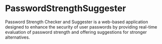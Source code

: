 # PasswordStrengthSuggester
Password Strength Checker and Suggester is a web-based application designed to enhance the security of user passwords by providing real-time evaluation of password strength and offering suggestions for stronger alternatives. 
